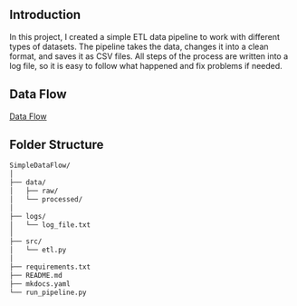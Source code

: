 ## Introduction
In this project, I created a simple ETL data pipeline to work with different types of datasets. The pipeline takes the data, changes it into a clean format, and saves it as CSV files. All steps of the process are written into a log file, so it is easy to follow what happened and fix problems if needed.

## Data Flow
[Data Flow](https://github.com/Rafo044/SimpleDataFlow/blob/main/image/SimpleDataFlow.png)


## Folder Structure
```markdown
SimpleDataFlow/
│
├── data/                  
│   ├── raw/               
│   └── processed/         
│
├── logs/                  
│   └── log_file.txt
│
├── src/                     
│   └── etl.py
│
├── requirements.txt       
├── README.md              
├── mkdocs.yaml
└── run_pipeline.py       

```

